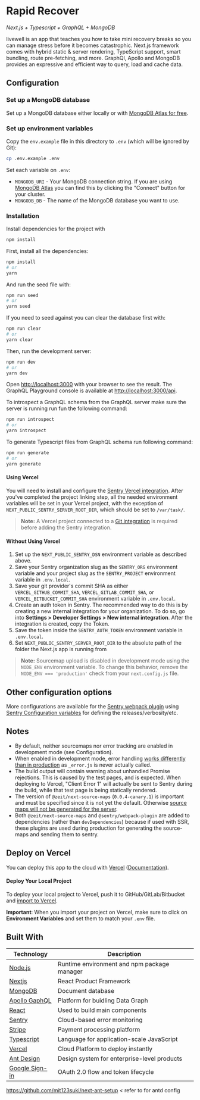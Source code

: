 # Rapid Recover

_Next.js + Typescript + GraphQL + MongoDB_

livewell is an app that teaches you how to take mini recovery breaks so you can
manage stress before it becomes catastrophic. Next.js framework comes with
hybrid static & server rendering, TypeScript support, smart bundling, route
pre-fetching, and more. GraphQl, Apollo and MongoDB provides an expressive and
efficient way to query, load and cache data.

## Configuration

### Set up a MongoDB database

Set up a MongoDB database either locally or with
[MongoDB Atlas for free](https://mongodb.com/atlas).

### Set up environment variables

Copy the `env.example` file in this directory to `.env` (which will be ignored
by Git):

```bash
cp .env.example .env
```

Set each variable on `.env`:

- `MONGODB_URI` - Your MongoDB connection string. If you are using
  [MongoDB Atlas](https://mongodb.com/atlas) you can find this by clicking the
  "Connect" button for your cluster.
- `MONGODB_DB` - The name of the MongoDB database you want to use.

### Installation

Install dependencies for the project with

```bash
npm install
```

First, install all the dependencies:

```bash
npm install
# or
yarn
```

And run the seed file with:

```bash
npm run seed
# or
yarn seed
```

If you need to seed against you can clear the database first with:

```bash
npm run clear
# or
yarn clear
```

Then, run the development server:

```bash
npm run dev
# or
yarn dev
```

Open [http://localhost:3000](http://localhost:3000) with your browser to see the
result. The GraphQL Playground console is available at
[http://localhost:3000/api](http://localhost:3000/api).

To introspect a GraphQL schema from the GraphQL server make sure the server is
running run fun the following command:

```bash
npm run introspect
# or
yarn introspect
```

To generate Typescript files from GraphQL schema run following command:

```bash
npm run generate
# or
yarn generate
```

#### Using Vercel

You will need to install and configure the
[Sentry Vercel integration](https://docs.sentry.io/workflow/integrations/vercel).
After you've completed the project linking step, all the needed environment
variables will be set in your Vercel project, with the exception of
`NEXT_PUBLIC_SENTRY_SERVER_ROOT_DIR`, which should be set to `/var/task/`.

> **Note:** A Vercel project connected to a
> [Git integration](https://vercel.com/docs/v2/platform/deployments#git-integration)
> is required before adding the Sentry integration.

#### Without Using Vercel

1. Set up the `NEXT_PUBLIC_SENTRY_DSN` environment variable as described above.
2. Save your Sentry organization slug as the `SENTRY_ORG` environment variable
   and your project slug as the `SENTRY_PROJECT` environment variable in
   `.env.local`.
3. Save your git provider's commit SHA as either `VERCEL_GITHUB_COMMIT_SHA`,
   `VERCEL_GITLAB_COMMIT_SHA`, or `VERCEL_BITBUCKET_COMMIT_SHA` environment
   variable in `.env.local`.
4. Create an auth token in Sentry. The recommended way to do this is by creating
   a new internal integration for your organization. To do so, go into
   **Settings > Developer Settings > New internal integration**. After the
   integration is created, copy the Token.
5. Save the token inside the `SENTRY_AUTH_TOKEN` environment variable in
   `.env.local`.
6. Set `NEXT_PUBLIC_SENTRY_SERVER_ROOT_DIR` to the absolute path of the folder
   the Next.js app is running from

> **Note:** Sourcemap upload is disabled in development mode using the
> `NODE_ENV` environment variable. To change this behavior, remove the
> `NODE_ENV === 'production'` check from your `next.config.js` file.

## Other configuration options

More configurations are available for the
[Sentry webpack plugin](https://github.com/getsentry/sentry-webpack-plugin)
using
[Sentry Configuration variables](https://docs.sentry.io/cli/configuration/) for
defining the releases/verbosity/etc.

## Notes

- By default, neither sourcemaps nor error tracking are enabled in development
  mode (see Configuration).
- When enabled in development mode, error handling
  [works differently than in production](https://nextjs.org/docs/advanced-features/custom-error-page#customizing-the-error-page)
  as `_error.js` is never actually called.
- The build output will contain warning about unhandled Promise rejections. This
  is caused by the test pages, and is expected. When deploying to Vercel,
  "Client Error 1" will actually be sent to Sentry during the build, while that
  test page is being statically rendered.
- The version of `@zeit/next-source-maps` (`0.0.4-canary.1`) is important and
  must be specified since it is not yet the default. Otherwise
  [source maps will not be generated for the server](https://github.com/zeit/next-plugins/issues/377).
- Both `@zeit/next-source-maps` and `@sentry/webpack-plugin` are added to
  dependencies (rather than `devDependencies`) because if used with SSR, these
  plugins are used during production for generating the source-maps and sending
  them to sentry.

## Deploy on Vercel

You can deploy this app to the cloud with
[Vercel](https://vercel.com?utm_source=github&utm_medium=readme&utm_campaign=next-example)
([Documentation](https://nextjs.org/docs/deployment)).

#### Deploy Your Local Project

To deploy your local project to Vercel, push it to GitHub/GitLab/Bitbucket and
[import to Vercel](https://vercel.com/import/git?utm_source=github&utm_medium=readme&utm_campaign=next-example).

**Important**: When you import your project on Vercel, make sure to click on
**Environment Variables** and set them to match your `.env` file.

## Built With

| Technology                                                                   | Description                                 |
| ---------------------------------------------------------------------------- | ------------------------------------------- |
| [Node.js](https://www.npmjs.com/)                                            | Runtime environment and npm package manager |
| [Nextjs](https://nextjs.org/)                                                | React Product Framework                     |
| [MongoDB](https://www.mongodb.com/)                                          | Document database                           |
| [Apollo GaphQL](https://www.apollographql.com/)                              | Platform for buidling Data Graph            |
| [React](https://reactjs.org/)                                                | Used to build main components               |
| [Sentry](https://sentry.io/)                                                 | Cloud-based error monitoring                |
| [Stripe](https://www.docker.com/)                                            | Payment processing platform                 |
| [Typescript](https://typescriptlang.org/)                                    | Language for application-scale JavaScript   |
| [Vercel](https://vercel.com/)                                                | Cloud Platform to deploy instantly          |
| [Ant Design](https://ant.design/)                                            | Design system for enterprise-level products |
| [Google Sign-in](https://developers.google.com/identity/sign-in/web/sign-in) | OAuth 2.0 flow and token lifecycle          |

https://github.com/mit123suki/next-ant-setup < refer to for antd config
